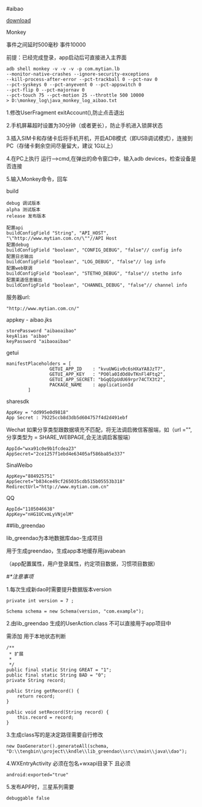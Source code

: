 #aibao

[download](http://fir.im/5xv4)

Monkey

事件之间延时500毫秒 事件10000

前提：已经完成登录，app启动后可直接进入主界面
    
    adb shell monkey -v -v -v -p com.mytian.lb 
    --monitor-native-crashes --ignore-security-exceptions 
    --kill-process-after-error --pct-trackball 0 --pct-nav 0 
    --pct-syskeys 0 --pct-anyevent 0 --pct-appswitch 0 
    --pct-flip 0 --pct-majornav 0 
    --pct-touch 75 --pct-motion 25 --throttle 500 10000 
    > D:\monkey_log\java_monkey_log_aibao.txt 
    
1.修改UserFragment exitAccount(),防止点击退出
    
2.手机屏幕超时设置为30分钟（或者更长），防止手机进入锁屏状态

3.插入SIM卡和存储卡后将手机开机，开启ADB模式（即USB调试模式），连接到PC（存储卡剩余空间尽量留大，建议 1G以上）

4.在PC上执行 运行—>cmd,在弹出的命令窗口中，输入adb devices，检查设备是否连接

5.输入Monkey命令，回车
  
build

    debug 调试版本
    alpha 测试版本
    release 发布版本
    
    配置api
    buildConfigField "String", "API_HOST", "\"http://www.mytian.com.cn/\""//API Host 
    配置debug
    buildConfigField "boolean", "CONFIG_DEBUG", "false"// config info
    配置日志输出
    buildConfigField "boolean", "LOG_DEBUG", "false"// log info
    配置web联调
    buildConfigField "boolean", "STETHO_DEBUG", "false"// stetho info
    配置渠道信息输出
    buildConfigField "boolean", "CHANNEL_DEBUG", "false"// channel info

服务器url:

    "http://www.mytian.com.cn/"

appkey - aibao.jks

    storePassword "aibaoaibao"
    keyAlias "aibao"
    keyPassword "aibaoaibao"
    
getui
    
    manifestPlaceholders = [
                    GETUI_APP_ID    : "kvuUWGiv0c6sHXaYA8JzT7",
                    GETUI_APP_KEY   : "PO0la0IdOd8vTKnFl4Ftq2",
                    GETUI_APP_SECRET: "bGqQIpUdU69rpr74CTX3t2",
                    PACKAGE_NAME    : applicationId
            ]
    
sharesdk

    AppKey = "dd995e0d9818"
    App Secret : 79225ccb8d3db5d604757f4d2d491ebf
    
Wechat  如果分享类型跟数据填充不匹配，将无法调启微信客服端，如（url ="",分享类型为 = SHARE_WEBPAGE,会无法调启客服端）

    AppId="wxa91c0e9b1fcdea23"
    AppSecret="2ce1257f1ebd4e63405af586ba85e337"

SinaWeibo 
    
    AppKey="884925751"
    AppSecret="b834ce49cf265035cdb515b05553b318"
    RedirectUrl="http://www.mytian.com.cn"
    
QQ

    AppId="1105046638"
    AppKey="nHG1UCvmLyVNjelM"

##lib_greendao

lib_greendao为本地数据库dao-生成项目

用于生成greendao，生成app本地缓存用javabean 

（app配置属性，用户登录属性，约定项目数据，习惯项目数据）


#*\*注意事项*

1.每次生成新dao时需要提升数据版本version

    private int version = 7 ;

    Schema schema = new Schema(version, "com.example");

2.由lib_greendao 生成的UserAction.class 不可以直接用于app项目中 

需添加 用于本地状态判断

    /**
     * 扩展
     *
     */
    public final static String GREAT = "1";
    public final static String BAD = "0";
    private String record;

    public String getRecord() {
        return record;
    }

    public void setRecord(String record) {
        this.record = record;
    }

3.生成class写的是决定路径需要自行修改

    new DaoGenerator().generateAll(schema, "D:\\tengbin\\project\\kndle\\lib_greendao\\src\\main\\java\\dao");
    
4.WXEntryActivity 必须在包名+wxapi目录下 且必须

    android:exported="true"
    
5.发布APP时，三星系列需要

    debuggable false

 